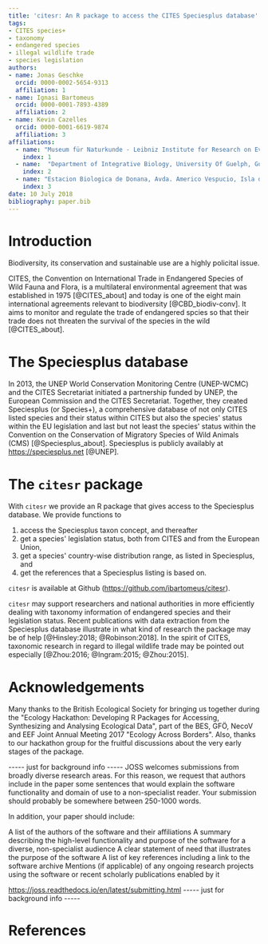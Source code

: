 ```yaml
---
title: 'citesr: An R package to access the CITES Speciesplus database'
tags:
- CITES species+
- taxonomy
- endangered species
- illegal wildlife trade
- species legislation
authors:
- name: Jonas Geschke
  orcid: 0000-0002-5654-9313
  affiliation: 1
- name: Ignasi Bartomeus
  orcid: 0000-0001-7893-4389
  affiliation: 2
- name: Kevin Cazelles
  orcid: 0000-0001-6619-9874
  affiliation: 3
affiliations:
  - name: "Museum für Naturkunde - Leibniz Institute for Research on Evolution and Biodiversity Berlin, Germany"
    index: 1
  - name:  "Department of Integrative Biology, University Of Guelph, Guelph, Ontario, Canada"
    index: 2
  - name: "Estacion Biologica de Donana, Avda. Americo Vespucio, Isla de la Cartuja, Sevilla, Spain"
    index: 3
date: 10 July 2018
bibliography: paper.bib
---
```


# Introduction

Biodiversity, its conservation and sustainable use are a highly policital issue.

CITES, the Convention on International Trade in Endangered Species of Wild Fauna and Flora, is a multilateral environmental agreement that was established in 1975 [@CITES_about] and today is one of the eight main international agreements relevant to biodiversity [@CBD_biodiv-conv]. It aims to monitor and regulate the trade of endangered spcies so that their trade does not threaten the survival of the species in the wild [@CITES_about].

# The Speciesplus database

In 2013, the UNEP World Conservation Monitoring Centre (UNEP-WCMC) and the CITES Secretariat initiated a partnership funded by UNEP, the European Commission and the CITES Secretariat. Together, they created Speciesplus (or Species+), a comprehensive database of not only CITES listed species and their status within CITES but also the species' status within the EU legislation and last but not least the species' status within the Convention on the Conservation of Migratory Species of Wild Animals (CMS) [@Speciesplus_about]. Speciesplus is publicly availably at https://speciesplus.net [@UNEP].

# The ``citesr`` package

With ``citesr`` we provide an R package that gives access to the Speciesplus database. We provide functions to

1. access the Speciesplus taxon concept, and thereafter
2. get a species' legislation status, both from CITES and from the European Union,
3. get a species' country-wise distribution range, as listed in Speciesplus, and
4. get the references that a Speciesplus listing is based on.

``citesr`` is available at Github (https://github.com/ibartomeus/citesr).

``citesr`` may support researchers and national authorities in more efficiently dealing with taxonomy information of endangered species and their legislation status. Recent publications with data extraction from the Speciesplus database illustrate in what kind of research the package may be of help [@Hinsley:2018; @Robinson:2018]. In the spirit of CITES, taxonomic research in regard to illegal wildlife trade may be pointed out especially [@Zhou:2016; @Ingram:2015; @Zhou:2015].

# Acknowledgements

Many thanks to the British Ecological Society for bringing us together during the "Ecology Hackathon: Developing R Packages for Accessing, Synthesizing and Analysing Ecological Data", part of the BES, GFÖ, NecoV and EEF Joint Annual Meeting 2017 "Ecology Across Borders". Also, thanks to our hackathon group for the fruitful discussions about the very early stages of the package.


----- just for background info -----
JOSS welcomes submissions from broadly diverse research areas. For this reason, we request that authors include in the paper some sentences that would explain the software functionality and domain of use to a non-specialist reader. Your submission should probably be somewhere between 250-1000 words.

In addition, your paper should include:

A list of the authors of the software and their affiliations
A summary describing the high-level functionality and purpose of the software for a diverse, non-specialist audience
A clear statement of need that illustrates the purpose of the software
A list of key references including a link to the software archive
Mentions (if applicable) of any ongoing research projects using the software or recent scholarly publications enabled by it

https://joss.readthedocs.io/en/latest/submitting.html
----- just for background info -----

# References
